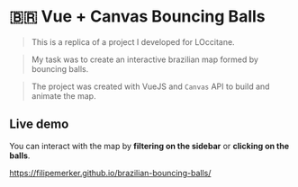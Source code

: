 # 🇧🇷 Vue + Canvas Bouncing Balls
> This is a replica of a project I developed for LOccitane.

> My task was to create an interactive brazilian map formed by bouncing balls.

> The project was created with VueJS and `Canvas` API to build and animate the map.

## Live demo

You can interact with the map by **filtering on the sidebar** or **clicking on the balls**.

https://filipemerker.github.io/brazilian-bouncing-balls/
